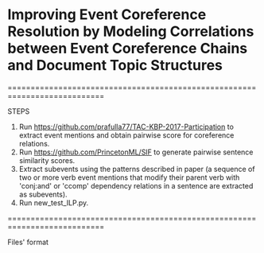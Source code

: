 # Improving Event Coreference Resolution by Modeling Correlations between Event Coreference Chains and Document Topic Structures

===========================================================================

STEPS
1) Run https://github.com/prafulla77/TAC-KBP-2017-Participation to extract event mentions and obtain pairwise score for coreference relations.
2) Run https://github.com/PrincetonML/SIF to generate pairwise sentence similarity scores.
3) Extract subevents using the patterns described in paper (a sequence of two or more verb event mentions that modify their parent verb with 'conj:and' or 'ccomp' dependency relations in a sentence are extracted as subevents).
4) Run new_test_ILP.py.

===========================================================================

Files' format

